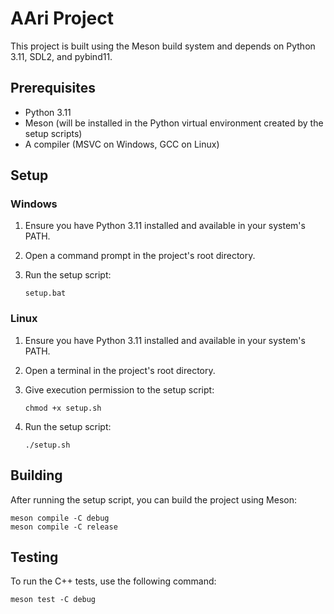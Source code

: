 # AAri Project

This project is built using the Meson build system and depends on Python 3.11, SDL2, and pybind11.

## Prerequisites

- Python 3.11
- Meson (will be installed in the Python virtual environment created by the setup scripts)
- A compiler (MSVC on Windows, GCC on Linux)

## Setup

### Windows

1. Ensure you have Python 3.11 installed and available in your system's PATH.
2. Open a command prompt in the project's root directory.
3. Run the setup script:

   ```
   setup.bat
   ```

### Linux

1. Ensure you have Python 3.11 installed and available in your system's PATH.
2. Open a terminal in the project's root directory.
3. Give execution permission to the setup script:

   ```
   chmod +x setup.sh
   ```

4. Run the setup script:

   ```
   ./setup.sh
   ```

## Building

After running the setup script, you can build the project using Meson:

```
meson compile -C debug
meson compile -C release
```

## Testing

To run the C++ tests, use the following command:

```
meson test -C debug
```

